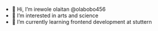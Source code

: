 - 👋 Hi, I’m irewole olaitan @olabobo456
- 👀 I’m interested in arts and science
- 🌱 I’m currently learning frontend development at stuttern


<!---
olabobo456/olabobo456 is a ✨ special ✨ repository because its `README.md` (this file) appears on your GitHub profile.
You can click the Preview link to take a look at your changes.
--->
